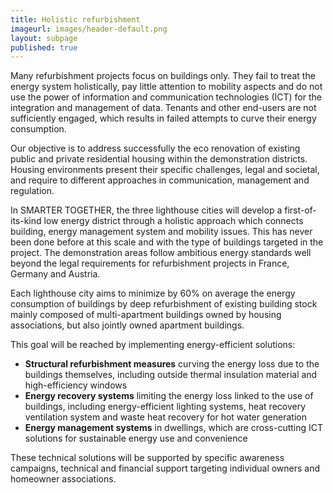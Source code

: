 ```yaml
---
title: Holistic refurbishment
imageurl: images/header-default.png
layout: subpage
published: true
---
```

Many refurbishment projects focus on buildings only. They fail to treat the energy system holistically, pay little attention to mobility aspects and do not use the power of information and communication technologies (ICT) for the integration and management of data. Tenants and other end-users are not sufficiently engaged, which results in failed attempts to curve their energy consumption.

Our objective is to address successfully the eco renovation of existing public and private residential housing within the demonstration districts. Housing environments present their specific challenges, legal and societal, and require to different approaches in communication, management and regulation.

In SMARTER TOGETHER, the three lighthouse cities will develop a first-of-its-kind low energy district through a holistic approach which connects building, energy management system and mobility issues. This has never been done before at this scale and with the type of buildings targeted in the project. The demonstration areas follow ambitious energy standards well beyond the legal requirements for refurbishment projects in France, Germany and Austria.

Each lighthouse city aims to minimize by 60% on average the energy consumption of buildings by deep refurbishment of existing building stock mainly composed of multi-apartment buildings owned by housing associations, but also jointly owned apartment buildings.

This goal will be reached by implementing energy-efficient solutions: 

*   **Structural refurbishment measures** curving the energy loss due to the buildings themselves, including outside thermal insulation material and high-efficiency windows 
*   **Energy recovery systems** limiting the energy loss linked to the use of buildings, including energy-efficient lighting systems, heat recovery ventilation system and waste heat recovery for hot water generation 
*   **Energy management systems** in dwellings, which are cross-cutting ICT solutions for sustainable energy use and convenience 

These technical solutions will be supported by specific awareness campaigns, technical and financial support targeting individual owners and homeowner associations.
